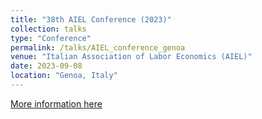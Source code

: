 ```yaml
---
title: "38th AIEL Conference (2023)"
collection: talks
type: "Conference"
permalink: /talks/AIEL_conference_genoa
venue: "Italian Association of Labor Economics (AIEL)"
date: 2023-09-08
location: "Genoa, Italy"
---
```


[More information here](https://www.aiel.it/Home/Events?flag_selected=past)

